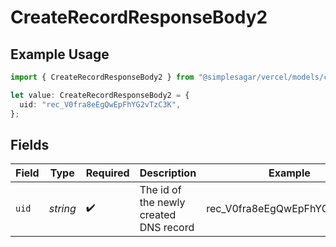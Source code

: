 # CreateRecordResponseBody2

## Example Usage

```typescript
import { CreateRecordResponseBody2 } from "@simplesagar/vercel/models/createrecordop.js";

let value: CreateRecordResponseBody2 = {
  uid: "rec_V0fra8eEgQwEpFhYG2vTzC3K",
};
```

## Fields

| Field                                  | Type                                   | Required                               | Description                            | Example                                |
| -------------------------------------- | -------------------------------------- | -------------------------------------- | -------------------------------------- | -------------------------------------- |
| `uid`                                  | *string*                               | :heavy_check_mark:                     | The id of the newly created DNS record | rec_V0fra8eEgQwEpFhYG2vTzC3K           |